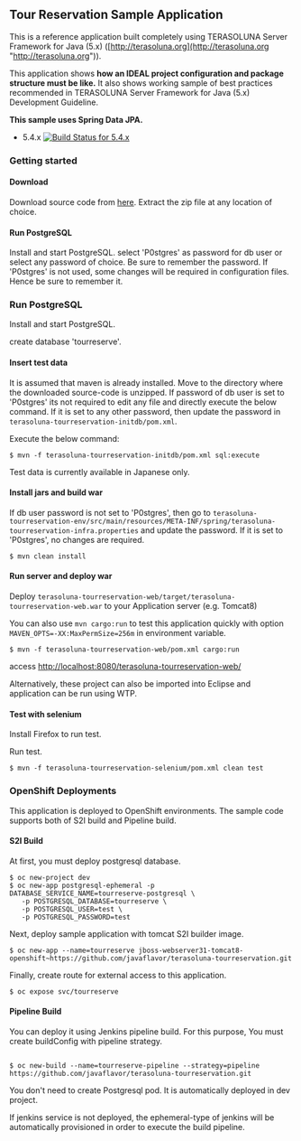## Tour Reservation Sample Application
This is a reference application built completely using TERASOLUNA Server Framework for Java (5.x) ([http://terasoluna.org](http://terasoluna.org "http://terasoluna.org")).

This application shows **how an IDEAL project configuration and package structure must be like.** It also shows working sample of best practices recommended in TERASOLUNA Server Framework for Java (5.x) Development Guideline.

**This sample uses Spring Data JPA.**

* 5.4.x [![Build Status for 5.4.x](https://travis-ci.org/terasolunaorg/terasoluna-tourreservation.svg?branch=5.4.x)](https://travis-ci.org/terasolunaorg/terasoluna-tourreservation)

### Getting started

#### Download

Download source code from [here](https://github.com/terasolunaorg/terasoluna-tourreservation/releases "here").
Extract the zip file at any location of choice.

#### Run PostgreSQL

Install and start PostgreSQL.
select 'P0stgres' as password for db user or select any password of choice. Be sure to remember the password.
If 'P0stgres' is not used, some changes will be required in configuration files. Hence be sure to remember it.

### Run PostgreSQL

Install and start PostgreSQL.

create database 'tourreserve'.

#### Insert test data

It is assumed that maven is already installed.
Move to the directory where the downloaded source-code is unzipped.
If password of db user is set to 'P0stgres' its not required to edit any file and directly execute the below command.
If it is set to any other password, then update the password in `terasoluna-tourreservation-initdb/pom.xml`.

Execute the below command:

```console
$ mvn -f terasoluna-tourreservation-initdb/pom.xml sql:execute
```

Test data is currently available in Japanese only.

#### Install jars and build war

If db user password is not set to 'P0stgres', then go to `terasoluna-tourreservation-env/src/main/resources/META-INF/spring/terasoluna-tourreservation-infra.properties` and update the password. If it is set to 'P0stgres', no changes are required.

```console
$ mvn clean install
```

#### Run server and deploy war

Deploy `terasoluna-tourreservation-web/target/terasoluna-tourreservation-web.war` to your Application server (e.g. Tomcat8)

You can also use `mvn cargo:run` to test this application quickly with option `MAVEN_OPTS=-XX:MaxPermSize=256m` in environment variable.

```console
$ mvn -f terasoluna-tourreservation-web/pom.xml cargo:run
```

access [http://localhost:8080/terasoluna-tourreservation-web/](http://localhost:8080/terasoluna-tourreservation-web/)

Alternatively, these project can also be imported into Eclipse and application can be run using WTP.

#### Test with selenium

Install Firefox to run test.

Run test.

```console
$ mvn -f terasoluna-tourreservation-selenium/pom.xml clean test
```

### OpenShift Deployments

This application is deployed to OpenShift environments. The sample code supports both of S2I build and Pipeline build.

#### S2I Build

At first, you must deploy postgresql database.

```console
$ oc new-project dev
$ oc new-app postgresql-ephemeral -p DATABASE_SERVICE_NAME=tourreserve-postgresql \
   -p POSTGRESQL_DATABASE=tourreserve \
   -p POSTGRESQL_USER=test \
   -p POSTGRESQL_PASSWORD=test
```

Next, deploy sample application with tomcat S2I builder image.

```console
$ oc new-app --name=tourreserve jboss-webserver31-tomcat8-openshift~https://github.com/javaflavor/terasoluna-tourreservation.git
```

Finally, create route for external access to this application.

```console
$ oc expose svc/tourreserve
```

#### Pipeline Build

You can deploy it using Jenkins pipeline build. For this purpose, You must create buildConfig with pipeline strategy.

```console

$ oc new-build --name=tourreserve-pipeline --strategy=pipeline https://github.com/javaflavor/terasoluna-tourreservation.git
```

You don't need to create Postgresql pod. It is automatically deployed in dev project.

If jenkins service is not deployed, the ephemeral-type of jenkins will be automatically provisioned in order to execute the build pipeline.
